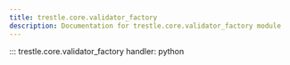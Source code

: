 ```yaml
---
title: trestle.core.validator_factory
description: Documentation for trestle.core.validator_factory module
---
```

::: trestle.core.validator_factory
handler: python
